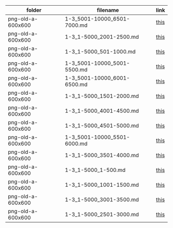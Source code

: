 | folder | filename | link |
|--------|----------|------|
|png-old-a-600x600|1-3_5001-10000_6501-7000.md|[this](https://github.com/dbchord/cdn/blob/master/_/png-old-a-600x600/1-3_5001-10000_6501-7000.md)|
|png-old-a-600x600|1-3_1-5000_2001-2500.md|[this](https://github.com/dbchord/cdn/blob/master/_/png-old-a-600x600/1-3_1-5000_2001-2500.md)|
|png-old-a-600x600|1-3_1-5000_501-1000.md|[this](https://github.com/dbchord/cdn/blob/master/_/png-old-a-600x600/1-3_1-5000_501-1000.md)|
|png-old-a-600x600|1-3_5001-10000_5001-5500.md|[this](https://github.com/dbchord/cdn/blob/master/_/png-old-a-600x600/1-3_5001-10000_5001-5500.md)|
|png-old-a-600x600|1-3_5001-10000_6001-6500.md|[this](https://github.com/dbchord/cdn/blob/master/_/png-old-a-600x600/1-3_5001-10000_6001-6500.md)|
|png-old-a-600x600|1-3_1-5000_1501-2000.md|[this](https://github.com/dbchord/cdn/blob/master/_/png-old-a-600x600/1-3_1-5000_1501-2000.md)|
|png-old-a-600x600|1-3_1-5000_4001-4500.md|[this](https://github.com/dbchord/cdn/blob/master/_/png-old-a-600x600/1-3_1-5000_4001-4500.md)|
|png-old-a-600x600|1-3_1-5000_4501-5000.md|[this](https://github.com/dbchord/cdn/blob/master/_/png-old-a-600x600/1-3_1-5000_4501-5000.md)|
|png-old-a-600x600|1-3_5001-10000_5501-6000.md|[this](https://github.com/dbchord/cdn/blob/master/_/png-old-a-600x600/1-3_5001-10000_5501-6000.md)|
|png-old-a-600x600|1-3_1-5000_3501-4000.md|[this](https://github.com/dbchord/cdn/blob/master/_/png-old-a-600x600/1-3_1-5000_3501-4000.md)|
|png-old-a-600x600|1-3_1-5000_1-500.md|[this](https://github.com/dbchord/cdn/blob/master/_/png-old-a-600x600/1-3_1-5000_1-500.md)|
|png-old-a-600x600|1-3_1-5000_1001-1500.md|[this](https://github.com/dbchord/cdn/blob/master/_/png-old-a-600x600/1-3_1-5000_1001-1500.md)|
|png-old-a-600x600|1-3_1-5000_3001-3500.md|[this](https://github.com/dbchord/cdn/blob/master/_/png-old-a-600x600/1-3_1-5000_3001-3500.md)|
|png-old-a-600x600|1-3_1-5000_2501-3000.md|[this](https://github.com/dbchord/cdn/blob/master/_/png-old-a-600x600/1-3_1-5000_2501-3000.md)|

